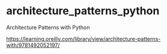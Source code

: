 # architecture_patterns_python
Architecture Patterns with Python

https://learning.oreilly.com/library/view/architecture-patterns-with/9781492052197/